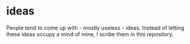 # ideas

People tend to come up with - mostly useless - ideas. Instead of letting these ideas occupy a mind of mine, I scribe them in this repository.
